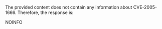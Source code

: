The provided content does not contain any information about CVE-2005-1666. Therefore, the response is:

NOINFO